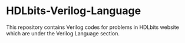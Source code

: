 # HDLbits-Verilog-Language
This repository contains Verilog codes for problems in HDLbits website which are under the Verilog Language section.

